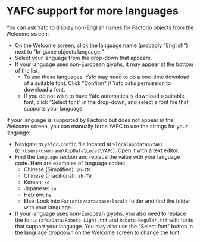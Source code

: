 # YAFC support for more languages

You can ask Yafc to display non-English names for Factorio objects from the Welcome screen:
- On the Welcome screen, click the language name (probably "English") next to "In-game objects language:"
- Select your language from the drop-down that appears.
- If your language uses non-European glyphs, it may appear at the bottom of the list.
  - To use these languages, Yafc may need to do a one-time download of a suitable font.
Click "Confirm" if Yafc asks permission to download a font.
  - If you do not wish to have Yafc automatically download a suitable font, click "Select font" in the drop-down, and select a font file that supports your language.

If your language is supported by Factorio but does not appear in the Welcome screen, you can manually force YAFC to use the strings for your language:
- Navigate to `yafc2.config` file located at `%localappdata%\YAFC` (`C:\Users\username\AppData\Local\YAFC`). Open it with a text editor.
- Find the `language` section and replace the value with your language code. Here are examples of language codes:
	- Chinese (Simplified): `zh-CN`
	- Chinese (Traditional): `zh-TW`
	- Korean: `ko`
	- Japanese: `ja`
	- Hebrew: `he`
	- Else: Look into `Factorio/data/base/locale` folder and find the folder with your language.
- If your language uses non-European glyphs, you also need to replace the fonts `Yafc/Data/Roboto-Light.ttf` and `Roboto-Regular.ttf` with fonts that support your language.
You may also use the "Select font" button in the language dropdown on the Welcome screen to change the font.
